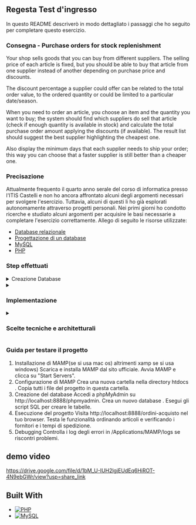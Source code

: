 ## Regesta Test d'ingresso

In questo README descriverò in modo dettagliato i passaggi che ho seguito per completare questo esercizio.

### Consegna - Purchase orders for stock replenishment

Your shop sells goods that you can buy from different suppliers. The selling price of each article is fixed, but you should be able to buy that article from one supplier instead of another depending on purchase price and discounts.

The discount percentage a supplier could offer can be related to the total order value, to the ordered quantity or could be limited to a particular date/season.

When you need to order an article, you choose an item and the quantity you want to buy; the system should find which suppliers do sell that article (check if enough quantity is available in stock) and calculate the total purchase order amount applying the discounts (if available). The result list should suggest the best supplier highlighting the cheapest one.

Also display the minimum days that each supplier needs to ship your order; this way you can choose that a faster supplier is still better than a cheaper one.

### Precisazione

Attualmente frequento il quarto anno serale del corso di informatica presso l'ITIS Castelli e non ho ancora affrontato alcuni degli argomenti necessari per svolgere l'esercizio. Tuttavia, alcuni di questi li ho già esplorati autonomamente attraverso progetti personali. Nei primi giorni ho condotto ricerche e studiato alcuni argomenti per acquisire le basi necessarie a completare l'esercizio correttamente. Allego di seguito le risorse utilizzate:

- [Database relazionale](https://www.oracle.com/it/database/what-is-a-relational-database/)
- [Progettazione di un database](https://ilprofdinformatica.altervista.org/classe5/db_progetto.htm)
- [MySQL](https://www.youtube.com/watch?v=5OdVJbNCSso)
- [PHP](https://www.youtube.com/watch?v=zZ6vybT1HQs)

### Step effettuati

<details close>
<summary>
Creazione Database
</summary> 
<br>
NB: si presume questo database gestisce solo le transazione di acquisti di articoli da parte del nostro shop dai fornitore e non le transazioni di vendita degli articoli ai clienti
  
#### Entità e relativi attributi
- Shop: shop_id - name - via - civico - citta - nazione
- Good: good_id - name - selling_price (prezzo di vendita fisso) - purchase_price (in questo caso, il prezzo rappresenta il prezzo di vendita del prodotto da parte del fornitore)
- Supplier: supplier_id - name - discount_total_value_ind (JSON con le indicazioni su come effettutre lo sconto) - discount_on_quantity_ind (JSON con le indicazioni su come effettutre lo sconto) - discount_date_season_ind (JSON con le indicazioni su come effettutre lo sconto) - min_days_to_ship (questo attributo può essere nullo)
- Stock: stock_id - quantita

### Cardinalità

- Good-Supplier => N:N (FORNIRE): un articolo può essere fornito da più fornitori, e un fornitore può offrire più articoli.
- Supplier-Stock => 1:N (GESTIRE): un fornitore può gestire più scorte di diversi prodotti, mentre una scorta specifica è gestita da un unico fornitore.
- Good-Stock => 1:N (CONTENERE): un articolo può essere presente in più scorte gestite da diversi fornitori, mentre una specifica scorta contiene un solo articolo (in quantità variabile)
- Shop-Good => N:N (ACQUISTARE): Un negozio può acquistare più articoli, mentre un articolo può essere acquistato da un più negozi

### Schema logico

- shop (`shop_id` - name - via - civico - citta - nazione)
- Good (`good_id` - name - selling_price - purchase_price)
- Supplier (`supplier_id` - name - discount_total_value_ind - discount_on_quantity_ind - discount_date_season_ind - min_days_to_ship)
- Stock (`stock_id` - quantita - supplier_id (FK) - good_id (FK))
- FORNIRE (`good_id` (FK) - `supplier_id` (FK))
- ACQUISTARE (`shop_id` (FK) - `good_id` (FK))

</details>

<details close>
<summary>
  
### Implementazione
</summary> 
<br>
Connessione al Database:
Ho creato un file separato per gestire la connessione tra PHP e MySQL, permettendo al sistema di accedere al database per eseguire le operazioni necessarie.
  
Recupero Fornitori:
Il sistema ricerca i fornitori che vendono l'articolo selezionato, verificando la disponibilità di stock e recuperando informazioni come prezzo e tempi di spedizione.

Applicazione Sconti:
Ho implementato una logica per applicare sconti basati sul totale dell'ordine, quantità o periodi stagionali, se disponibili.

Calcolo Totale e Scelta del Fornitore:
Il sistema calcola il costo totale e suggerisce il fornitore più economico, mostrando anche i tempi di spedizione per permettere una scelta ottimale.
</details>

<details close>
<summary>
  
### Scelte tecniche e architetturali
</summary>
<br>
Database relazionale
Ho scelto di utilizzare un database relazionale poiché permette di gestire in modo efficace le relazioni tra articoli, fornitori e scorte. Grazie all'integrità referenziale garantita dalle chiavi esterne, posso gestire le relazioni N
tra articoli e fornitori, rendendo il sistema scalabile e facilmente aggiornabile.

Modellazione delle entità
Ho deciso di creare tabelle separate per le entità principali come Shop, Good, Supplier e Stock, poiché ciascuna di queste ha attributi specifici e distinti. Ho scelto di non includere informazioni di vendita ai clienti perché la richiesta si concentra esclusivamente sugli acquisti dai fornitori.

Gestione degli sconti con JSON
Per semplificare la gestione degli sconti variabili (sul totale ordine, sulla quantità e stagionali), ho deciso di memorizzare le informazioni sugli sconti in formato JSON. Questo mi permette di gestire dinamicamente le regole di sconto senza dover cambiare la struttura del database, mantenendo flessibile l'integrazione di nuovi tipi di sconti.

Separazione della connessione al database
Ho separato la logica di connessione al database in un file Connect.php per garantire la modularità del codice. In questo modo, eventuali modifiche ai parametri di connessione (come hostname o credenziali) possono essere fatte centralmente senza dover modificare altre parti del progetto.

Scelta dei fornitori basata su prezzo e tempi di spedizione
La logica di calcolo del miglior fornitore è stata pensata per offrire flessibilità. Non mi sono limitato a trovare solo il prezzo più basso, ma ho considerato anche i tempi di spedizione, permettendo all'utente di scegliere tra un fornitore economico e uno più veloce. Questo riflette una necessità reale in contesti di approvvigionamento.
</details>


### Guida per testare il progetto

1. Installazione di MAMP(se si usa mac os) altrimenti xamp se si usa windows)
Scarica e installa MAMP dal sito ufficiale.
Avvia MAMP e clicca su "Start Servers".
2. Configurazione di MAMP
Crea una nuova cartella nella directory htdocs .
Copia tutti i file del progetto in questa cartella.
3. Creazione del database
Accedi a phpMyAdmin su http://localhost:8888/phpmyadmin.
Crea un nuovo database .
Esegui gli script SQL per creare le tabelle.
4. Esecuzione del progetto
Visita http://localhost:8888/ordini-acquisto nel tuo browser.
Testa le funzionalità ordinando articoli e verificando i fornitori e i tempi di spedizione.
5. Debugging
Controlla i log degli errori in /Applications/MAMP/logs se riscontri problemi.


## demo video
https://drive.google.com/file/d/1bM_U-IUH2lgjEUdEq6HiROT-4N9ebGWr/view?usp=share_link

## Built With

- [![PHP][PHP-badge]][PHP-url]
- [![MySQL][MySQL-badge]][MySQL-url]

[PHP-badge]: https://img.shields.io/badge/PHP-777BB4?style=flat&logo=php&logoColor=white
[MySQL-badge]: https://img.shields.io/badge/MySQL-00618A?style=flat&logo=mysql&logoColor=white
[PHP-url]: https://www.php.net/
[MySQL-url]: https://www.mysql.com/
